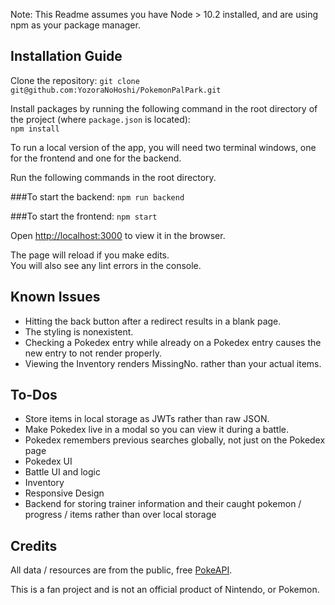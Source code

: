 Note: This Readme assumes you have Node > 10.2 installed, and are using npm as your package manager. 


## Installation Guide

Clone the repository:   `git clone git@github.com:YozoraNoHoshi/PokemonPalPark.git`

Install packages by running the following command in the root directory of the project (where `package.json` is located):   
```npm install```

To run a local version of the app, you will need two terminal windows, one for the frontend and one for the backend. 

Run the following commands in the root directory.

###To start the backend:
```npm run backend```

###To start the frontend:
```npm start```

Open [http://localhost:3000](http://localhost:3000) to view it in the browser.

The page will reload if you make edits.  
You will also see any lint errors in the console.

## Known Issues

* Hitting the back button after a redirect results in a blank page.  
* The styling is nonexistent.   
* Checking a Pokedex entry while already on a Pokedex entry causes the new entry to not render properly.
* Viewing the Inventory renders MissingNo. rather than your actual items.

## To-Dos

- Store items in local storage as JWTs rather than raw JSON.
- Make Pokedex live in a modal so you can view it during a battle.
- Pokedex remembers previous searches globally, not just on the Pokedex page
- Pokedex UI
- Battle UI and logic
- Inventory
- Responsive Design
- Backend for storing trainer information and their caught pokemon / progress / items rather than over local storage


## Credits
All data / resources are from the public, free [PokeAPI](https://pokeapi.co).

This is a fan project and is not an official product of Nintendo, or Pokemon. 